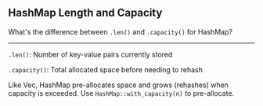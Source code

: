 ## HashMap Length and Capacity

What's the difference between `.len()` and `.capacity()` for HashMap?

---

`.len()`: Number of key-value pairs currently stored

`.capacity()`: Total allocated space before needing to rehash

Like Vec, HashMap pre-allocates space and grows (rehashes) when capacity is exceeded. Use `HashMap::with_capacity(n)` to pre-allocate.

